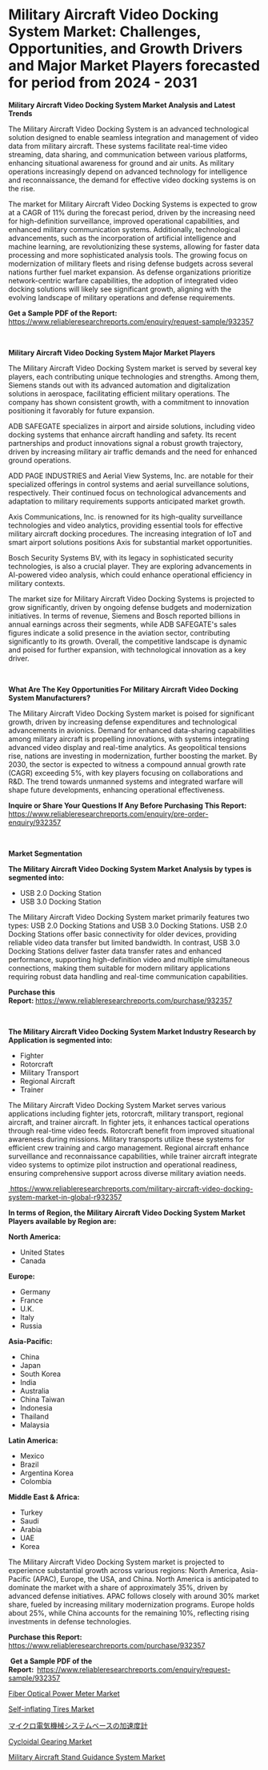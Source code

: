 <p><h1>Military Aircraft Video Docking System Market: Challenges, Opportunities, and Growth Drivers and Major Market Players forecasted for period from 2024 - 2031</h1></p><p><strong>Military Aircraft Video Docking System Market Analysis and Latest Trends</strong></p>
<p><p>The Military Aircraft Video Docking System is an advanced technological solution designed to enable seamless integration and management of video data from military aircraft. These systems facilitate real-time video streaming, data sharing, and communication between various platforms, enhancing situational awareness for ground and air units. As military operations increasingly depend on advanced technology for intelligence and reconnaissance, the demand for effective video docking systems is on the rise.</p><p>The market for Military Aircraft Video Docking Systems is expected to grow at a CAGR of 11% during the forecast period, driven by the increasing need for high-definition surveillance, improved operational capabilities, and enhanced military communication systems. Additionally, technological advancements, such as the incorporation of artificial intelligence and machine learning, are revolutionizing these systems, allowing for faster data processing and more sophisticated analysis tools. The growing focus on modernization of military fleets and rising defense budgets across several nations further fuel market expansion. As defense organizations prioritize network-centric warfare capabilities, the adoption of integrated video docking solutions will likely see significant growth, aligning with the evolving landscape of military operations and defense requirements.</p></p>
<p><strong>Get a Sample PDF of the Report:&nbsp;</strong> <a href="https://www.reliableresearchreports.com/enquiry/request-sample/932357">https://www.reliableresearchreports.com/enquiry/request-sample/932357</a></p>
<p>&nbsp;</p>
<p><strong>Military Aircraft Video Docking System Major Market Players</strong></p>
<p><p>The Military Aircraft Video Docking System market is served by several key players, each contributing unique technologies and strengths. Among them, Siemens stands out with its advanced automation and digitalization solutions in aerospace, facilitating efficient military operations. The company has shown consistent growth, with a commitment to innovation positioning it favorably for future expansion.</p><p>ADB SAFEGATE specializes in airport and airside solutions, including video docking systems that enhance aircraft handling and safety. Its recent partnerships and product innovations signal a robust growth trajectory, driven by increasing military air traffic demands and the need for enhanced ground operations.</p><p>ADD PAGE INDUSTRIES and Aerial View Systems, Inc. are notable for their specialized offerings in control systems and aerial surveillance solutions, respectively. Their continued focus on technological advancements and adaptation to military requirements supports anticipated market growth.</p><p>Axis Communications, Inc. is renowned for its high-quality surveillance technologies and video analytics, providing essential tools for effective military aircraft docking procedures. The increasing integration of IoT and smart airport solutions positions Axis for substantial market opportunities.</p><p>Bosch Security Systems BV, with its legacy in sophisticated security technologies, is also a crucial player. They are exploring advancements in AI-powered video analysis, which could enhance operational efficiency in military contexts.</p><p>The market size for Military Aircraft Video Docking Systems is projected to grow significantly, driven by ongoing defense budgets and modernization initiatives. In terms of revenue, Siemens and Bosch reported billions in annual earnings across their segments, while ADB SAFEGATE's sales figures indicate a solid presence in the aviation sector, contributing significantly to its growth. Overall, the competitive landscape is dynamic and poised for further expansion, with technological innovation as a key driver.</p></p>
<p>&nbsp;</p>
<p><strong>What Are The Key Opportunities For Military Aircraft Video Docking System Manufacturers?</strong></p>
<p><p>The Military Aircraft Video Docking System market is poised for significant growth, driven by increasing defense expenditures and technological advancements in avionics. Demand for enhanced data-sharing capabilities among military aircraft is propelling innovations, with systems integrating advanced video display and real-time analytics. As geopolitical tensions rise, nations are investing in modernization, further boosting the market. By 2030, the sector is expected to witness a compound annual growth rate (CAGR) exceeding 5%, with key players focusing on collaborations and R&D. The trend towards unmanned systems and integrated warfare will shape future developments, enhancing operational effectiveness.</p></p>
<p><strong>Inquire or Share Your Questions If Any Before Purchasing This Report:</strong> <a href="https://www.reliableresearchreports.com/enquiry/pre-order-enquiry/932357">https://www.reliableresearchreports.com/enquiry/pre-order-enquiry/932357</a></p>
<p>&nbsp;</p>
<p><strong>Market Segmentation</strong></p>
<p><strong>The Military Aircraft Video Docking System Market Analysis by types is segmented into:</strong></p>
<p><ul><li>USB 2.0 Docking Station</li><li>USB 3.0 Docking Station</li></ul></p>
<p><p>The Military Aircraft Video Docking System market primarily features two types: USB 2.0 Docking Stations and USB 3.0 Docking Stations. USB 2.0 Docking Stations offer basic connectivity for older devices, providing reliable video data transfer but limited bandwidth. In contrast, USB 3.0 Docking Stations deliver faster data transfer rates and enhanced performance, supporting high-definition video and multiple simultaneous connections, making them suitable for modern military applications requiring robust data handling and real-time communication capabilities.</p></p>
<p><strong>Purchase this Report:&nbsp;</strong><a href="https://www.reliableresearchreports.com/purchase/932357">https://www.reliableresearchreports.com/purchase/932357</a></p>
<p>&nbsp;</p>
<p><strong>The Military Aircraft Video Docking System Market Industry Research by Application is segmented into:</strong></p>
<p><ul><li>Fighter</li><li>Rotorcraft</li><li>Military Transport</li><li>Regional Aircraft</li><li>Trainer</li></ul></p>
<p><p>The Military Aircraft Video Docking System Market serves various applications including fighter jets, rotorcraft, military transport, regional aircraft, and trainer aircraft. In fighter jets, it enhances tactical operations through real-time video feeds. Rotorcraft benefit from improved situational awareness during missions. Military transports utilize these systems for efficient crew training and cargo management. Regional aircraft enhance surveillance and reconnaissance capabilities, while trainer aircraft integrate video systems to optimize pilot instruction and operational readiness, ensuring comprehensive support across diverse military aviation needs.</p></p>
<p><a href="https://www.reliableresearchreports.com/military-aircraft-video-docking-system-market-in-global-r932357">&nbsp;https://www.reliableresearchreports.com/military-aircraft-video-docking-system-market-in-global-r932357</a></p>
<p><strong>In terms of Region, the Military Aircraft Video Docking System Market Players available by Region are:</strong></p>
<p>
    <p> <strong> North America: </strong>
        <ul>
            <li>United States</li>
            <li>Canada</li>
        </ul>
        </p> 
    <p> <strong> Europe: </strong>
        <ul>
            <li>Germany</li>
            <li>France</li>
            <li>U.K.</li>
            <li>Italy</li>
            <li>Russia</li>
        </ul>
        </p> 
    <p> <strong> Asia-Pacific: </strong>
        <ul>
            <li>China</li>
            <li>Japan</li>
            <li>South Korea</li>
            <li>India</li>
            <li>Australia</li>
            <li>China Taiwan</li>
            <li>Indonesia</li>
            <li>Thailand</li>
            <li>Malaysia</li>
        </ul>
        </p> 
    <p> <strong> Latin America: </strong>
        <ul>
            <li>Mexico</li>
            <li>Brazil</li>
            <li>Argentina Korea</li>
            <li>Colombia</li>
        </ul>
        </p> 
    <p> <strong> Middle East & Africa: </strong>
        <ul>
            <li>Turkey</li>
            <li>Saudi</li>
            <li>Arabia</li>
            <li>UAE</li>
            <li>Korea</li>
        </ul>
    </p>
    </p>
<p><p>The Military Aircraft Video Docking System market is projected to experience substantial growth across various regions: North America, Asia-Pacific (APAC), Europe, the USA, and China. North America is anticipated to dominate the market with a share of approximately 35%, driven by advanced defense initiatives. APAC follows closely with around 30% market share, fueled by increasing military modernization programs. Europe holds about 25%, while China accounts for the remaining 10%, reflecting rising investments in defense technologies.</p></p>
<p><strong>Purchase this Report: </strong><a href="https://www.reliableresearchreports.com/purchase/932357">https://www.reliableresearchreports.com/purchase/932357</a></p>
<p>&nbsp;<strong>Get a Sample PDF of the Report:&nbsp;&nbsp;</strong><a href="https://www.reliableresearchreports.com/enquiry/request-sample/932357">https://www.reliableresearchreports.com/enquiry/request-sample/932357</a></p>
<p><strong></strong></p>
<p><p><a href="https://www.linkedin.com/pulse/emerging-fiber-optical-power-meter-market-opportunities-ulloc?trackingId=mwN3Jw3rRB6Bqw2Er6mQMg%3D%3D">Fiber Optical Power Meter Market</a></p><p><a href="https://issuu.com/reportprime-2/docs/self-inflating-tires-market-size-20_74c415b9eee586">Self-inflating Tires Market</a></p><p><a href="https://medium.com/@hattietromp/micro-electro-mechanical-system-based-accelerometer-12bce29e16bc">マイクロ電気機械システムベースの加速度計</a></p><p><a href="https://www.linkedin.com/pulse/exploring-cycloidal-gearing-market-dynamics-global-trends-future-clgpc?trackingId=5%2FS8GmRpTy6Q%2FGagO1hh1Q%3D%3D">Cycloidal Gearing Market</a></p><p><a href="https://github.com/santosh758595/Market-Research-Report-List-6/blob/main/military-aircraft-stand-guidance-system-market.md">Military Aircraft Stand Guidance System Market</a></p></p>